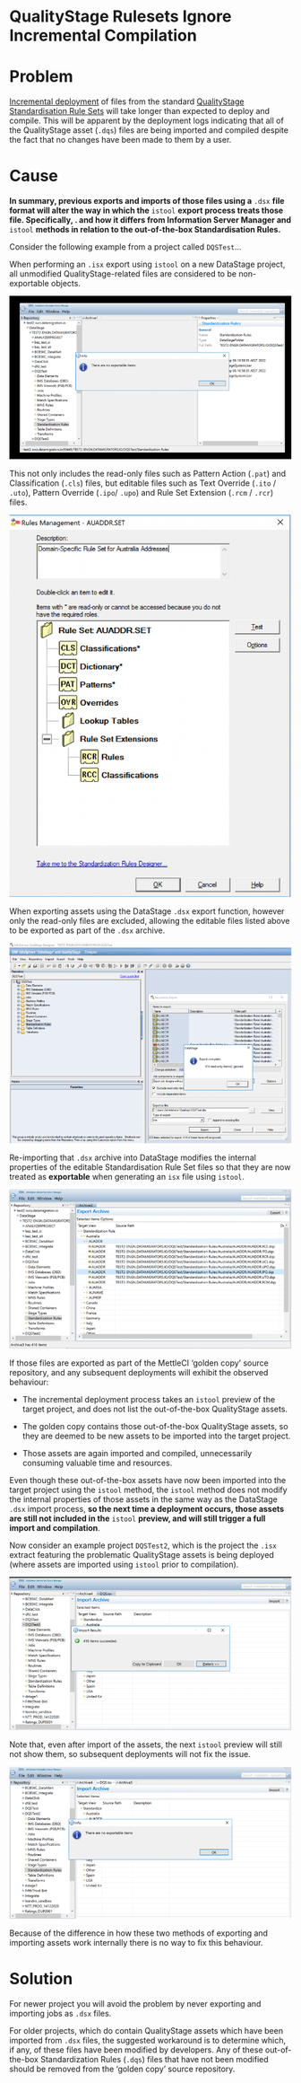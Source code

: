 # QualityStage Rulesets Ignore Incremental Compilation

# Problem

[Incremental deployment](https://datamigrators.atlassian.net/wiki/spaces/MCIDOC/pages/1266843717/Repeatable+DataStage+Project+Deployments) of files from the standard [QualityStage Standardisation Rule Sets](https://www.ibm.com/docs/en/iis/11.7?topic=job-standardize-rule-sets) will take longer than expected to deploy and compile. This will be apparent by the deployment logs indicating that all of the QualityStage asset (`.dqs`) files are being imported and compiled despite the fact that no changes have been made to them by a user.

# Cause

**In summary, previous exports and imports of those files using a** `.dsx` **file format will alter the way in which the** `istool` **export process treats those file. Specifically, . and how it differs from Information Server Manager and** `istool` **methods in relation to the out-of-the-box Standardisation Rules.**

Consider the following example from a project called `DQSTest`…

When performing an `.isx` export using `istool` on a new DataStage project, all unmodified QualityStage-related files are considered to be non-exportable objects.

![](./attachments/DQS1.png)

This not only includes the read-only files such as Pattern Action (`.pat`) and Classification (`.cls`) files, but editable files such as Text Override (`.ito` / `.uto`), Pattern Override (`.ipo`/ `.upo`) and Rule Set Extension (`.rcm` / `.rcr`) files.

![](./attachments/DQS2.png)

When exporting assets using the DataStage `.dsx` export function, however only the read-only files are excluded, allowing the editable files listed above to be exported as part of the `.dsx` archive.

![](./attachments/DQS3.png)

Re-importing that `.dsx` archive into DataStage modifies the internal properties of the editable Standardisation Rule Set files so that they are now treated as **exportable** when generating an `isx` file using `istool`.

![](./attachments/DQS4.png)

If those files are exported as part of the MettleCI ‘golden copy’ source repository, and any subsequent deployments will exhibit the observed behaviour:

*   The incremental deployment process takes an `istool` preview of the target project, and does not list the out-of-the-box QualityStage assets.
    
*   The golden copy contains those out-of-the-box QualityStage assets, so they are deemed to be new assets to be imported into the target project.
    
*   Those assets are again imported and compiled, unnecessarily consuming valuable time and resources.
    

Even though these out-of-the-box assets have now been imported into the target project using the `istool` method, the `istool` method does not modify the internal properties of those assets in the same way as the DataStage `.dsx` import process, **so the next time a deployment occurs, those assets are still not included in the** `istool` **preview, and will still trigger a full import and compilation**.

Now consider an example project `DQSTest2`, which is the project the `.isx` extract featuring the problematic QualityStage assets is being deployed (where assets are imported using `istool` prior to compilation).

![](./attachments/DQS5.png)

Note that, even after import of the assets, the next `istool` preview will still not show them, so subsequent deployments will not fix the issue.

![](./attachments/DQS6.png)

Because of the difference in how these two methods of exporting and importing assets work internally there is no way to fix this behaviour.

# Solution

For newer project you will avoid the problem by never exporting and importing jobs as `.dsx` files.

For older projects, which do contain QualityStage assets which have been imported from `.dsx` files, the suggested workaround is to determine which, if any, of these files have been modified by developers. Any of these out-of-the-box Standardization Rules (`.dqs`) files that have not been modified should be removed from the ‘golden copy’ source repository.